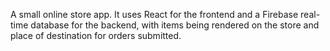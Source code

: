 A small online store app. It uses React for the frontend and a Firebase real-time database for the backend, with items being rendered on the store and place of destination for orders submitted.
